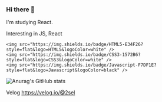 ### Hi there 👋

I'm studying React.

Interesting in JS, React


	<img src="https://img.shields.io/badge/HTML5-E34F26?style=flat&logo=HTML5&logoColor=white" />
	<img src="https://img.shields.io/badge/CSS3-1572B6?style=flat&logo=CSS3&logoColor=white" />
	<img src="https://img.shields.io/badge/Javascript-F7DF1E?style=flat&logo=Javascript&logoColor=black" />

![Anurag's GitHub stats](https://github-readme-stats.vercel.app/api?username=2sel&show_icons=true&theme=radical)

Velog https://velog.io/@2sel
